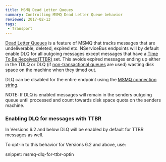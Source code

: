 ```yaml
---
title: MSMQ Dead Letter Queues
summary: Controlling MSMQ Dead Letter Queue behavior
reviewed: 2017-02-13
tags:
 - Transport
---
```


[Dead Letter Queues](https://msdn.microsoft.com/en-us/library/ms706227.aspx) is a feature of MSMQ that tracks messages that are undeliverable, deleted, expired etc. NServiceBus endpoints will by default enable DLQ for all outgoing messages except messages that have a [Time To Be Received(TTBR)](/nservicebus/messaging/discard-old-messages.md) set. This avoids expired messages ending up either in the TDLQ or DLQ (if [non-transactional queues](/nservicebus/msmq/connection-strings.md) are used) wasting disk space on the machine when they timed out.

DLQ can be disabled for the entire endpoint using the [MSMQ connection string](/nservicebus/msmq/connection-strings.md).

NOTE: If DLQ is enabled messages will remain in the senders outgoing queue until processed and count towards disk space quota on the senders machine.

### Enabling DLQ for messages with TTBR

In Versions 6.2 and below DLQ will be enabled by default for TTBR messages as well.

To opt-in to this behavior for Versions 6.2 and above, use:

snippet: msmq-dlq-for-ttbr-optin

